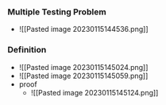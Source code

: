 ### Multiple Testing Problem
+ ![[Pasted image 20230115144536.png]]

### Definition
+ ![[Pasted image 20230115145024.png]]
+ ![[Pasted image 20230115145059.png]]
+ proof
	+ ![[Pasted image 20230115145124.png]]